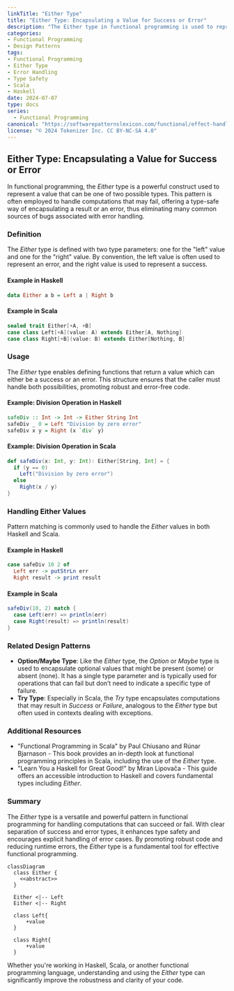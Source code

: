 ```yaml
---
linkTitle: "Either Type"
title: "Either Type: Encapsulating a Value for Success or Error"
description: "The Either type in functional programming is used to represent a value that can be one of two possible types, typically indicating success or failure, or carrying a result or an error. This design pattern is fundamental for error handling and control flow."
categories:
- Functional Programming
- Design Patterns
tags:
- Functional Programming
- Either Type
- Error Handling
- Type Safety
- Scala
- Haskell
date: 2024-07-07
type: docs
series:
  - Functional Programming
canonical: "https://softwarepatternslexicon.com/functional/effect-handling-patterns/error-handling/either-type"
license: "© 2024 Tokenizer Inc. CC BY-NC-SA 4.0"
---
```


## Either Type: Encapsulating a Value for Success or Error

In functional programming, the *Either* type is a powerful construct used to represent a value that can be one of two possible types. This pattern is often employed to handle computations that may fail, offering a type-safe way of encapsulating a result or an error, thus eliminating many common sources of bugs associated with error handling.

### Definition

The *Either* type is defined with two type parameters: one for the "left" value and one for the "right" value. By convention, the left value is often used to represent an error, and the right value is used to represent a success.

#### Example in Haskell
```haskell
data Either a b = Left a | Right b
```

#### Example in Scala
```scala
sealed trait Either[+A, +B]
case class Left[+A](value: A) extends Either[A, Nothing]
case class Right[+B](value: B) extends Either[Nothing, B]
```

### Usage

The *Either* type enables defining functions that return a value which can either be a success or an error. This structure ensures that the caller must handle both possibilities, promoting robust and error-free code.

#### Example: Division Operation in Haskell
```haskell
safeDiv :: Int -> Int -> Either String Int
safeDiv _ 0 = Left "Division by zero error"
safeDiv x y = Right (x `div` y)
```

#### Example: Division Operation in Scala
```scala
def safeDiv(x: Int, y: Int): Either[String, Int] = {
  if (y == 0) 
    Left("Division by zero error")
  else 
    Right(x / y)
}
```

### Handling Either Values

Pattern matching is commonly used to handle the *Either* values in both Haskell and Scala.

#### Example in Haskell
```haskell
case safeDiv 10 2 of
  Left err -> putStrLn err
  Right result -> print result
```

#### Example in Scala
```scala
safeDiv(10, 2) match {
  case Left(err) => println(err)
  case Right(result) => println(result)
}
```

### Related Design Patterns

- **Option/Maybe Type**: Like the *Either* type, the *Option* or *Maybe* type is used to encapsulate optional values that might be present (some) or absent (none). It has a single type parameter and is typically used for operations that can fail but don’t need to indicate a specific type of failure.
- **Try Type**: Especially in Scala, the *Try* type encapsulates computations that may result in *Success* or *Failure*, analogous to the *Either* type but often used in contexts dealing with exceptions.

### Additional Resources

- "Functional Programming in Scala" by Paul Chiusano and Rúnar Bjarnason - This book provides an in-depth look at functional programming principles in Scala, including the use of the *Either* type.
- "Learn You a Haskell for Great Good!" by Miran Lipovača - This guide offers an accessible introduction to Haskell and covers fundamental types including *Either*.

### Summary

The *Either* type is a versatile and powerful pattern in functional programming for handling computations that can succeed or fail. With clear separation of success and error types, it enhances type safety and encourages explicit handling of error cases. By promoting robust code and reducing runtime errors, the *Either* type is a fundamental tool for effective functional programming.

```mermaid
classDiagram
  class Either {
    <<abstract>>
  }

  Either <|-- Left
  Either <|-- Right

  class Left{
      +value
  }

  class Right{
      +value
  }
```

Whether you're working in Haskell, Scala, or another functional programming language, understanding and using the *Either* type can significantly improve the robustness and clarity of your code.
